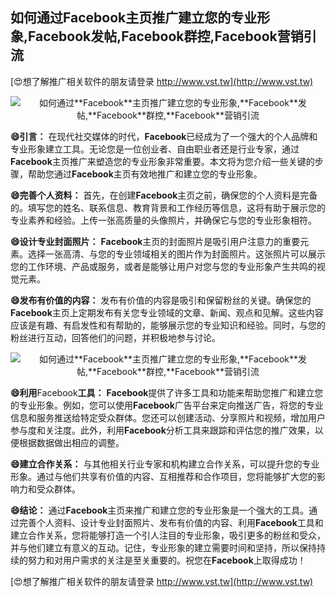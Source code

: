 ## **如何通过**Facebook**主页推广建立您的专业形象,**Facebook**发帖,**Facebook**群控,**Facebook**营销引流**

[😍想了解推广相关软件的朋友请登录 http://www.vst.tw](http://www.vst.tw)

 <center><img src="https://vst.tw/MP4/tuiguang/png/2.png" alt="如何通过**Facebook**主页推广建立您的专业形象,**Facebook**发帖,**Facebook**群控,**Facebook**营销引流"></center>

**😄引言：**
在现代社交媒体的时代，**Facebook**已经成为了一个强大的个人品牌和专业形象建立工具。无论您是一位创业者、自由职业者还是行业专家，通过**Facebook**主页推广来塑造您的专业形象非常重要。本文将为您介绍一些关键的步骤，帮助您通过**Facebook**主页有效地推广和建立您的专业形象。

**😄完善个人资料：**
首先，在创建**Facebook**主页之前，确保您的个人资料是完备的。填写您的姓名、联系信息、教育背景和工作经历等信息，这将有助于展示您的专业素养和经验。上传一张高质量的头像照片，并确保它与您的专业形象相符。

**😄设计专业封面照片：**
**Facebook**主页的封面照片是吸引用户注意力的重要元素。选择一张高清、与您的专业领域相关的图片作为封面照片。这张照片可以展示您的工作环境、产品或服务，或者是能够让用户对您与您的专业形象产生共鸣的视觉元素。

**😄发布有价值的内容：**
发布有价值的内容是吸引和保留粉丝的关键。确保您的**Facebook**主页上定期发布有关您专业领域的文章、新闻、观点和见解。这些内容应该是有趣、有启发性和有帮助的，能够展示您的专业知识和经验。同时，与您的粉丝进行互动，回答他们的问题，并积极地参与讨论。

 <center><img src="https://vst.tw/MP4/tuiguang/png/2.png" alt="如何通过**Facebook**主页推广建立您的专业形象,**Facebook**发帖,**Facebook**群控,**Facebook**营销引流"></center>

**😄利用**Facebook**工具：**
**Facebook**提供了许多工具和功能来帮助您推广和建立您的专业形象。例如，您可以使用**Facebook**广告平台来定向推送广告，将您的专业信息和服务推送给特定受众群体。您还可以创建活动、分享照片和视频，增加用户参与度和关注度。此外，利用**Facebook**分析工具来跟踪和评估您的推广效果，以便根据数据做出相应的调整。

**😄建立合作关系：**
与其他相关行业专家和机构建立合作关系，可以提升您的专业形象。通过与他们共享有价值的内容、互相推荐和合作项目，您将能够扩大您的影响力和受众群体。

**😄结论：**
通过**Facebook**主页来推广和建立您的专业形象是一个强大的工具。通过完善个人资料、设计专业封面照片、发布有价值的内容、利用**Facebook**工具和建立合作关系，您将能够打造一个引人注目的专业形象，吸引更多的粉丝和受众，并与他们建立有意义的互动。记住，专业形象的建立需要时间和坚持，所以保持持续的努力和对用户需求的关注是至关重要的。祝您在**Facebook**上取得成功！

[😍想了解推广相关软件的朋友请登录 http://www.vst.tw](http://www.vst.tw)




